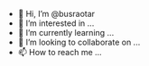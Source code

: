 - 👋 Hi, I’m @busraotar
- 👀 I’m interested in ...
- 🌱 I’m currently learning ...
- 💞️ I’m looking to collaborate on ...
- 📫 How to reach me ...

<!---
busraotar/busraotar is a ✨ special ✨ repository because its `README.md` (this file) appears on your GitHub profile.
You can click the Preview link to take a look at your changes.
--->
